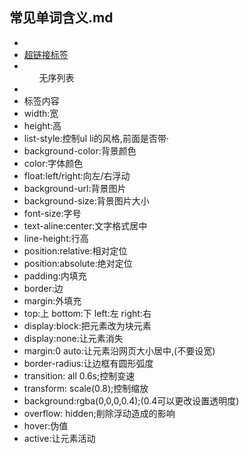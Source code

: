 ## 常见单词含义.md
+	<style>之中用于输入css</style>
+	<a href="#">超链接标签</a>
+	<ul>无序列表</ul>
+	<li>标签内容</li>
+	width:宽
+	height:高
+	list-style:控制ul li的风格,前面是否带·
+	background-color:背景颜色
+	color:字体颜色
+	float:left/right:向左/右浮动
+	background-url:背景图片
+	background-size:背景图片大小
+	font-size:字号
+	text-aline:center:文字格式居中
+	line-height:行高
+	position:relative:相对定位
+	position:absolute:绝对定位
+	padding:内填充
+	border:边
+	margin:外填充
+	top:上 bottom:下 left:左 right:右
+	display:block:把元素改为块元素
+	display:none:让元素消失
+	margin:0 auto:让元素沿网页大小居中,(不要设宽)
+	border-radius:让边框有圆形弧度
+	transition: all 0.6s;控制变速
+	transform: scale(0.8);控制缩放
+	background:rgba(0,0,0,0.4);(0.4可以更改设置透明度)
+	overflow: hidden;削除浮动造成的影响
+	hover:伪值
+	active:让元素活动
